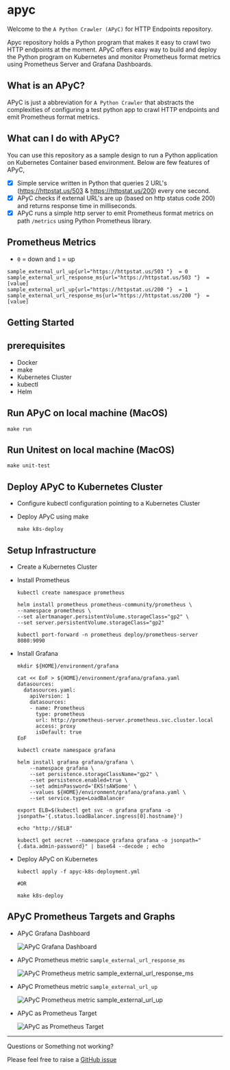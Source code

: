 # apyc
Welcome to the `A Python Crawler (APyC)` for HTTP Endpoints repository.

Apyc repository holds a Python program that makes it easy to crawl two HTTP endpoints at the moment. APyC offers easy way to build and deploy the Python program on Kubernetes and monitor Prometheus format metrics using Prometheus Server and Grafana Dashboards.

What is an APyC?
--- 

APyC is just a abbreviation for `A Python Crawler` that abstracts the complexities of configuring a test python app to crawl HTTP endpoints and emit Prometheus format metrics.

What can I do with APyC?
--- 

You can use this repository as a sample design to run a Python application on Kubernetes Container based environment. Below are few features of APyC,

- [x] Simple service written in Python that queries 2 URL's (https://httpstat.us/503 & https://httpstat.us/200) every one second.
- [x] APyC checks if external URL's are up (based on http status code 200) and returns response time in milliseconds.
- [x] APyC runs a simple http server to emit Prometheus format metrics on path `/metrics` using Python Prometheus library.

Prometheus Metrics
--- 

- `0` = down and `1` = up
```
sample_external_url_up{url="https://httpstat.us/503 "}  = 0
sample_external_url_response_ms{url="https://httpstat.us/503 "}  = [value]
sample_external_url_up{url="https://httpstat.us/200 "}  = 1
sample_external_url_response_ms{url="https://httpstat.us/200 "}  = [value]
```

Getting Started
---

## prerequisites

- Docker 
- make
- Kubernetes Cluster
- kubectl
- Helm

## Run APyC on local machine (MacOS)

```
make run
```

## Run Unitest on local machine (MacOS)

```
make unit-test
```

## Deploy APyC to Kubernetes Cluster

- Configure kubectl configuration pointing to a Kubernetes Cluster
- Deploy APyC using make

    ```
    make k8s-deploy
    ```

## Setup Infrastructure

- Create a Kubernetes Cluster
- Install Prometheus

    ```
    kubectl create namespace prometheus

    helm install prometheus prometheus-community/prometheus \
    --namespace prometheus \
    --set alertmanager.persistentVolume.storageClass="gp2" \
    --set server.persistentVolume.storageClass="gp2"

    kubectl port-forward -n prometheus deploy/prometheus-server 8080:9090
    ```

- Install Grafana

    ```
    mkdir ${HOME}/environment/grafana

    cat << EoF > ${HOME}/environment/grafana/grafana.yaml
    datasources:
      datasources.yaml:
        apiVersion: 1
        datasources:
        - name: Prometheus
          type: prometheus
          url: http://prometheus-server.prometheus.svc.cluster.local
          access: proxy
          isDefault: true
    EoF

    kubectl create namespace grafana

    helm install grafana grafana/grafana \
        --namespace grafana \
        --set persistence.storageClassName="gp2" \
        --set persistence.enabled=true \
        --set adminPassword='EKS!sAWSome' \
        --values ${HOME}/environment/grafana/grafana.yaml \
        --set service.type=LoadBalancer

    export ELB=$(kubectl get svc -n grafana grafana -o jsonpath='{.status.loadBalancer.ingress[0].hostname}')

    echo "http://$ELB"

    kubectl get secret --namespace grafana grafana -o jsonpath="{.data.admin-password}" | base64 --decode ; echo
    ```

- Deploy APyC on Kubernetes

    ```
    kubectl apply -f apyc-k8s-deployment.yml

    #OR

    make k8s-deploy
    ```

## APyC Prometheus Targets and Graphs

- APyC Grafana Dashboard

    ![APyC Grafana Dashboard](screenshots/apyc-grafana-dashboard.png)

- APyC Prometheus metric `sample_external_url_response_ms`

    ![APyC Prometheus metric sample_external_url_response_ms](screenshots/apyc-prometheus-sample_external_url_response_ms.png)

- APyC Prometheus metric `sample_external_url_up`

    ![APyC Prometheus metric sample_external_url_up](screenshots/apyc-prometheus-sample_external_url_up.png)

- APyC as Prometheus Target

    ![APyC as Prometheus Target](screenshots/apyc-prometheus-targets.png)

--- 

Questions or Something not working?

Please feel free to raise a [GitHub issue](https://github.com/saiteja313/apyc/issues)
